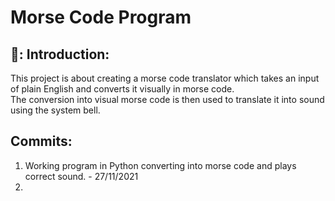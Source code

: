# Morse Code Program
## 🍼: Introduction:  
This project is about creating a morse code translator which takes an input of plain English and converts it visually in morse code.  
The conversion into visual morse code is then used to translate it into sound using the system bell.    

## Commits:
1. Working program in Python converting into morse code and plays correct sound. - 27/11/2021  
2.  
